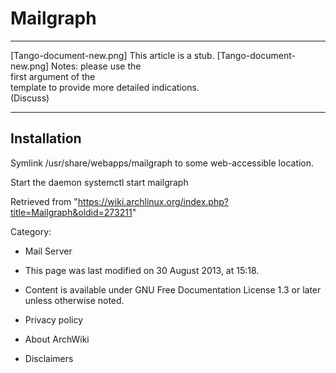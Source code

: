 Mailgraph
=========

  ------------------------ ------------------------ ------------------------
  [Tango-document-new.png] This article is a stub.  [Tango-document-new.png]
                           Notes: please use the    
                           first argument of the    
                           template to provide more 
                           detailed indications.    
                           (Discuss)                
  ------------------------ ------------------------ ------------------------

Installation
------------

Symlink /usr/share/webapps/mailgraph to some web-accessible location.

Start the daemon systemctl start mailgraph

Retrieved from
"https://wiki.archlinux.org/index.php?title=Mailgraph&oldid=273211"

Category:

-   Mail Server

-   This page was last modified on 30 August 2013, at 15:18.
-   Content is available under GNU Free Documentation License 1.3 or
    later unless otherwise noted.
-   Privacy policy
-   About ArchWiki
-   Disclaimers
